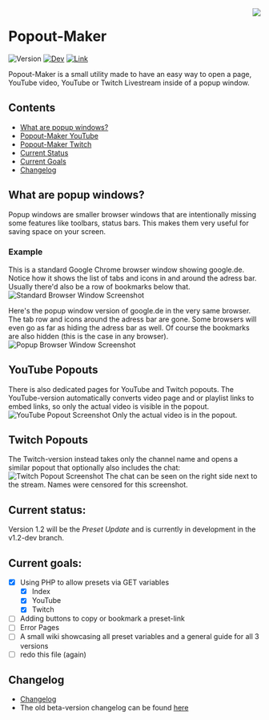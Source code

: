 <img src="http://popoutmaker.mitsunee.com/assets/icon64.gif" align="right">

# Popout-Maker

![Version](https://img.shields.io/badge/stable-1.1.1-green.svg)
[![Dev](https://img.shields.io/badge/unstable-v1.2--dev-orange.svg)](https://github.com/Mitsunee/Popout-Maker/tree/v1.2-dev)
[![Link](https://img.shields.io/badge/http://-popoutmaker.mitsunee.com-555555.svg?colorA=55DD88)](http://popoutmaker.mitsunee.com)

Popout-Maker is a small utility made to have an easy way to open a page, YouTube video, YouTube or Twitch Livestream inside of a popup window.

## Contents

- [What are popup windows?](#what-are-popups)
- [Popout-Maker YouTube](#youtube-popout)
- [Popout-Maker Twitch](#twitch-popout)
- [Current Status](#status)
- [Current Goals](#goals)
- [Changelog](#changelog)

<a name="what-are-popups"></a>
## What are popup windows?

Popup windows are smaller browser windows that are intentionally missing some features like toolbars, status bars. This makes them very useful for saving space on your screen.

### Example

This is a standard Google Chrome browser window showing google.de. Notice how it shows the list of tabs and icons in and around the adress bar. Usually there'd also be a row of bookmarks below that.
![Standard Browser Window Screenshot](http://popoutmaker.mitsunee.com/assets/gitimg1.png)

Here's the popup window version of google.de in the very same browser. The tab row and icons around the adress bar are gone. Some browsers will even go as far as hiding the adress bar as well. Of course the bookmarks are also hidden (this is the case in any browser).
![Popup Browser Window Screenshot](http://popoutmaker.mitsunee.com/assets/gitimg2.png)

<a name="youtube-popout"></a>
## YouTube Popouts

There is also dedicated pages for YouTube and Twitch popouts. The YouTube-version automatically converts video page and or playlist links to embed links, so only the actual video is visible in the popout.  
![YouTube Popout Screenshot](http://popoutmaker.mitsunee.com/assets/gitimg3.png)
Only the actual video is in the popout.

<a name="twitch-popout"></a>
## Twitch Popouts

The Twitch-version instead takes only the channel name and opens a similar popout that optionally also includes the chat:  
![Twitch Popout Screenshot](http://popoutmaker.mitsunee.com/assets/gitimg4.png)
The chat can be seen on the right side next to the stream. Names were censored for this screenshot.

<a name="status"></a>
## Current status:

Version 1.2 will be the *Preset Update* and is currently in development in the v1.2-dev branch.

<a name="goals"></a>
## Current goals:

- [X] Using PHP to allow presets via GET variables
	- [x] Index
	- [X] YouTube
	- [x] Twitch
- [ ] Adding buttons to copy or bookmark a preset-link
- [ ] Error Pages
- [ ] A small wiki showcasing all preset variables and a general guide for all 3 versions
- [ ] redo this file (again)

<a name="changelog"></a>
## Changelog

- [Changelog](CHANGELOG.md)
- The old beta-version changelog can be found [here](http://popoutmaker.mitsunee.com/changelog)